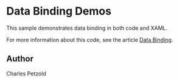 Data Binding Demos
==================

This sample demonstrates data binding in both code and XAML.

For more information about this code, see the article [Data Binding](https://developer.xamarin.com/guides/xamarin-forms/application-fundamentals/data-binding/).

Author
------

Charles Petzold

